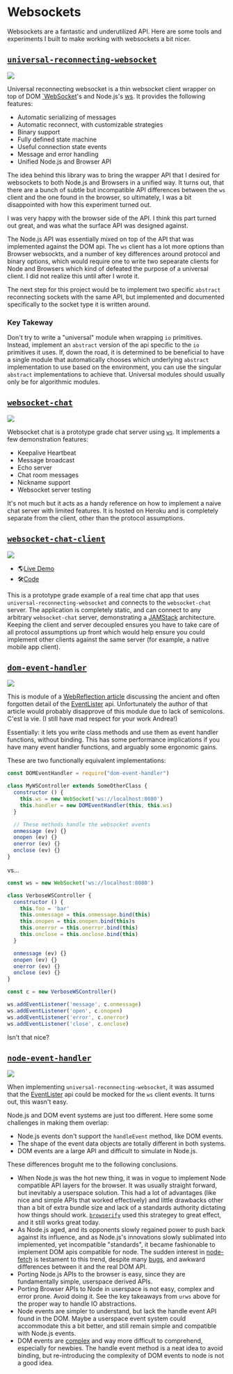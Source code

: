 # Websockets

Websockets are a fantastic and underutilized API.  Here are some tools and experiments I built to make working with websockets a bit nicer.

## [`universal-reconnecting-websocket`](https://github.com/bcomnes/universal-reconnecting-websocket)

[![](urws.png)](https://github.com/bcomnes/universal-reconnecting-websocket/)

Universal reconnecting websocket is a thin websocket client wrapper on top of DOM [`WebSocket](https://developer.mozilla.org/en-US/docs/Web/API/WebSocket)'s and Node.js's [ws](https://github.com/websockets/ws).  It provides the following features:

- Automatic serializing of messages
- Automatic reconnect, with customizable strategies
- Binary support
- Fully defined state machine
- Useful connection state events
- Message and error handling
- Unified Node.js and Browser API

The idea behind this library was to bring the wrapper API that I desired for websockets to both Node.js and Browsers in a unified way.  It turns out, that there are a bunch of subtle but incompatible API differences between the `ws` client and the one found in the browser, so ultimately, I was a bit disappointed with how this experiment turned out.

I was very happy with the browser side of the API.  I think this part turned out great, and was what the surface API was designed against.

The Node.js API was essentially mixed on top of the API that was implemented against the DOM api.  The `ws` client has a lot more options than Browser websockts, and a number of key differences around protocol and binary options, which would require one to write two sepearate clients for Node and Browsers which kind of defeated the purpose of a universal client.  I did not realize this until after I wrote it.

The next step for this project would be to implement two specific `abstract` reconnecting sockets with the same API, but implemented and documented specifically to the socket type it is written around.

### Key Takeway

Don't try to write a "universal" module when wrapping `io` primitives.  Instead, implement an `abstract` version of the api specific to the `io` primitives it uses.  If, down the road, it is determined to be beneficial to have a single module that automatically chooses which underlying `abstract` implementation to use based on the environment, you can use the singular `abstract` implementations to achieve that.  Universal modules should usually only be for algorithmic modules.

## [`websocket-chat`](https://github.com/bcomnes/websocket-chat)

[![](./websocket-chat.png)](https://github.com/bcomnes/websocket-chat)

Websocket chat is a prototype grade chat server using [`ws`](https://github.com/websockets/ws).  It implements a few demonstration features:

- Keepalive Heartbeat
- Message broadcast
- Echo server
- Chat room messages
- Nickname support
- Websocket server testing

It's not much but it acts as a handy reference on how to implement a naive chat server with limited features.  It is hosted on Heroku and is completely separate from the client, other than the protocol assumptions.

## [`websocket-chat-client`](https://github.com/bcomnes/websocket-chat-client)

[![](./websocket-chat-client.png)](https://websocket-chat-client.netlify.com)

- 🌎[Live Demo](https://websocket-chat-client.netlify.com)
- 🛠[Code](https://github.com/bcomnes/websocket-chat-client)

This is a prototype grade example of a real time chat app that uses `universal-reconnecting-websocket` and connects to the `websocket-chat` server.  The application is completely static, and can connect to any arbitrary `websocket-chat` server, demonstrating a [JAMStack](https://jamstack.org) architecture.  Keeping the client and server decoupled ensures you have to take care of all protocol assumptions up front which would help ensure you could implement other clients against the same server (for example, a native mobile app client).

## [`dom-event-handler`](https://github.com/bcomnes/dom-event-handler)

[![](./dom-event-handler.png)](https://github.com/bcomnes/dom-event-handler)

This is module of a [WebReflection article](https://medium.com/@WebReflection/dom-handleevent-a-cross-platform-standard-since-year-2000-5bf17287fd38) discussing the ancient and often forgotten detail of the [EventLister](https://developer.mozilla.org/en-US/docs/Web/API/EventListener) api.  Unfortunately the author of that article would probably disapprove of this module due to lack of semicolons.  C'est la vie.  (I still have mad respect for your work Andrea!)

Essentially: it lets you write class methods and use them as event handler functions, without binding.  This has some performance implications if you have many event handler functions, and arguably some ergonomic gains.

These are two functionally equivalent implementations:

```js
const DOMEventHandler = require("dom-event-handler")

class MyWSController extends SomeOtherClass {
  constructor () {
    this.ws = new WebSocket('ws://localhost:8080')
    this.handler = new DOMEventHandler(this, this.ws)
  }

  // These methods handle the websocket events
  onmessage (ev) {}
  onopen (ev) {}
  onerror (ev) {}
  onclose (ev) {}
}
```

vs...

```js
const ws = new WebSocket('ws://localhost:8080')

class VerboseWSController {
  constructor () {
    this.foo = 'bar'
    this.onmessage = this.onmessage.bind(this)
    this.onopen = this.onopen.bind(this)s
    this.onerror = this.onerror.bind(this)
    this.onclose = this.onclose.bind(this)
  }

  onmessage (ev) {}
  onopen (ev) {}
  onerror (ev) {}
  onclose (ev) {}
}

const c = new VerboseWSController()

ws.addEventListener('message', c.onmessage)
ws.addEventListener('open', c.onopen)
ws.addEventListener('error', c.onerror)
ws.addEventListener('close', c.onclose)
```

Isn't that nice?

## [`node-event-handler`](https://github.com/bcomnes/node-event-handler)

[![](./node-event-handler.png)](https://github.com/bcomnes/node-event-handler)

When implementing `universal-reconnecting-websocket`, it was assumed that the [EventLister](https://developer.mozilla.org/en-US/docs/Web/API/EventListener) api could be mocked for the `ws` client events.  It turns out, this wasn't easy.

Node.js and DOM event systems are just too different.  Here some some challenges in making them overlap:

- Node.js events don't support the `handleEvent` method, like DOM events.
- The shape of the event data objects are totally different in both systems.
- DOM events are a large API and difficult to simulate in Node.js.

These differences broguht me to the following conclusions.

- When Node.js was the hot new thing, it was in vogue to implement Node compatible API layers for the browser.  It was usually straight forward, but inevitably a userspace solution.  This had a lot of advantages (like nice and simple APIs that worked effectively) and little drawbacks other than a bit of extra bundle size and lack of a standards authority dictating how things should work.  [`browserify`](http://browserify.org) used this strategey to great effect, and it still works great today.
- As Node.js aged, and its opponents slowly regained power to push back against its influence, and as Node.js's innovations slowly sublimated into implemented, yet incompatible "standards", it became fashionable to implement DOM apis compatible for node.  The sudden interest in [node-fetch](https://github.com/bitinn/node-fetch) is testament to this trend, despite many [bugs](https://github.com/bitinn/node-fetch/search?l=Markdown&p=2&q=clone&type=Issues), and awkward differences between it and the real DOM API.
- Porting Node.js APIs to the browser is easy, since they are fundamentally simple, userspace derived APIs.
- Porting Browser APIs to Node in userspace is not easy, complex and error prone.  Avoid doing it.  See the key takeaways from `urws` above for the proper way to handle IO abstractions.
- Node events are simpler to understand, but lack the handle event API found in the DOM.  Maybe a userspace event system could accommodate this a bit better, and still remain simple and compatible with Node.js events.
- DOM events are [complex](https://developer.mozilla.org/en-US/docs/Web/API/Event) and way more difficult to comprehend, especially for newbies.  The handle event method is a neat idea to avoid binding, but re-introducing the complexity of DOM events to node is not a good idea.
